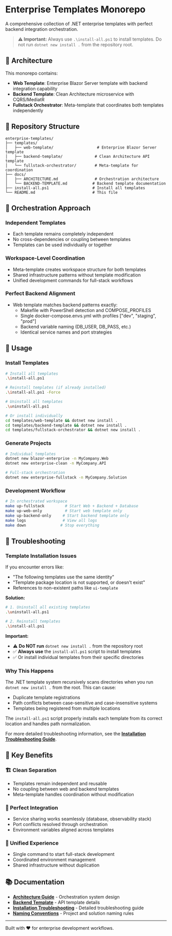 # Enterprise Templates Monorepo

A comprehensive collection of .NET enterprise templates with perfect backend integration orchestration.

> **⚠️ Important:** Always use `.\install-all.ps1` to install templates. Do not run `dotnet new install .` from the repository root.

## 🚀 Architecture

This monorepo contains:

- **Web Template**: Enterprise Blazor Server template with backend integration capability
- **Backend Template**: Clean Architecture microservice with CQRS/MediatR
- **Fullstack Orchestrator**: Meta-template that coordinates both templates independently

## 📁 Repository Structure

```
enterprise-templates/
├── templates/
│   ├── web-template/                   # Enterprise Blazor Server template
│   ├── backend-template/              # Clean Architecture API template
│   └── fullstack-orchestrator/        # Meta-template for coordination
├── docs/
│   ├── ARCHITECTURE.md                # Orchestration architecture
│   └── BACKEND-TEMPLATE.md           # Backend template documentation
├── install-all.ps1                   # Install all templates
└── README.md                         # This file
```

## 🎯 Orchestration Approach

### Independent Templates

- Each template remains completely independent
- No cross-dependencies or coupling between templates
- Templates can be used individually or together

### Workspace-Level Coordination

- Meta-template creates workspace structure for both templates
- Shared infrastructure patterns without template modification
- Unified development commands for full-stack workflows

### Perfect Backend Alignment

- Web template matches backend patterns exactly:
  - Makefile with PowerShell detection and COMPOSE_PROFILES
  - Single docker-compose.envs.yml with profiles ["dev", "staging", "prod"]
  - Backend variable naming (DB_USER, DB_PASS, etc.)
  - Identical service names and port strategies

## 🔧 Usage

### Install Templates

```bash
# Install all templates
.\install-all.ps1

# Reinstall templates (if already installed)
.\install-all.ps1 -Force

# Uninstall all templates
.\uninstall-all.ps1

# Or install individually
cd templates/web-template && dotnet new install .
cd templates/backend-template && dotnet new install .
cd templates/fullstack-orchestrator && dotnet new install .
```

### Generate Projects

```bash
# Individual templates
dotnet new blazor-enterprise -n MyCompany.Web
dotnet new enterprise-clean -n MyCompany.API

# Full-stack orchestration
dotnet new enterprise-fullstack -n MyCompany.Solution
```

### Development Workflow

```bash
# In orchestrated workspace
make up-fullstack         # Start Web + Backend + Database
make up-web-only          # Start web template only
make up-backend-only     # Start backend template only
make logs                # View all logs
make down               # Stop everything
```

## 🔧 Troubleshooting

### Template Installation Issues

If you encounter errors like:
- "The following templates use the same identity"
- "Template package location is not supported, or doesn't exist"
- References to non-existent paths like `ui-template`

**Solution:**

```bash
# 1. Uninstall all existing templates
.\uninstall-all.ps1

# 2. Reinstall templates
.\install-all.ps1
```

**Important:** 
- ⚠️ **Do NOT run** `dotnet new install .` from the repository root
- ✅ **Always use** the `install-all.ps1` script to install templates
- ✅ Or install individual templates from their specific directories

### Why This Happens

The .NET template system recursively scans directories when you run `dotnet new install .` from the root. This can cause:
- Duplicate template registrations
- Path conflicts between case-sensitive and case-insensitive systems
- Templates being registered from multiple locations

The `install-all.ps1` script properly installs each template from its correct location and handles path normalization.

For more detailed troubleshooting information, see the **[Installation Troubleshooting Guide](docs/INSTALLATION_TROUBLESHOOTING.md)**.

## 📖 Key Benefits

### 🏗️ Clean Separation

- Templates remain independent and reusable
- No coupling between web and backend templates
- Meta-template handles coordination without modification

### 🔄 Perfect Integration

- Service sharing works seamlessly (database, observability stack)
- Port conflicts resolved through orchestration
- Environment variables aligned across templates

### 🚀 Unified Experience

- Single command to start full-stack development
- Coordinated environment management
- Shared infrastructure without duplication

## 📚 Documentation

- **[Architecture Guide](docs/ARCHITECTURE.md)** - Orchestration system design
- **[Backend Template](docs/BACKEND-TEMPLATE.md)** - API template details
- **[Installation Troubleshooting](docs/INSTALLATION_TROUBLESHOOTING.md)** - Detailed troubleshooting guide
- **[Naming Conventions](docs/NAMING_CONVENTIONS.md)** - Project and solution naming rules

---

Built with ❤️ for enterprise development workflows.
